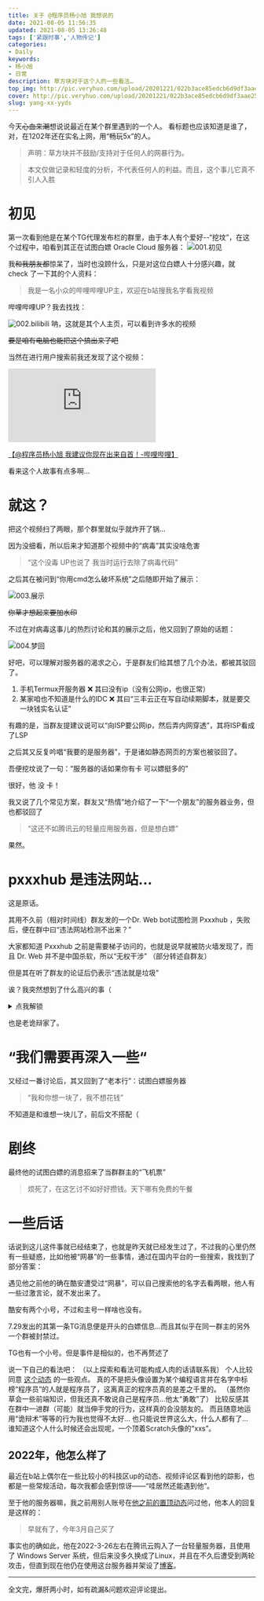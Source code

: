 ```yaml
---
title: 关于 @程序员杨小旭 我想说的
date: 2021-08-05 11:56:35
updated: 2021-08-05 13:26:48
tags: ['紧跟时事','人物传记']
categories: 
- Daily
keywords: 
- 杨小旭
- 日常
description: 草方块对于这个人的一些看法…
top_img: http://pic.veryhuo.com/upload/20201221/022b3ace85edcb6d9df3aae25d0a635e.jpg
cover: http://pic.veryhuo.com/upload/20201221/022b3ace85edcb6d9df3aae25d0a635e.jpg
slug: yang-xx-yyds
---
```

今天~~心血来潮~~想说说最近在某个群里遇到的一个人。
看标题也应该知道是谁了，对，在1202年还在实名上网，用“畅玩5x”的人。
>  声明：草方块并不鼓励/支持对于任何人的网暴行为。 

> 本文仅做记录和轻度的分析，不代表任何人的利益。而且，这个事儿它真不引人入胜
# 初见
第一次看到他是在某个TG代理发布栏的群里，由于本人有个爱好--“挖坟”，在这个过程中，咱看到其正在试图白嫖 Oracle Cloud 服务器：
![001.初见](/img/yxx-yyds/01.jpg)

我~~和我朋友都~~惊呆了，当时也没顾什么，只是对这位白嫖人十分感兴趣，就 check 了一下其的个人资料：

> 我是一名小众的哔哩哔哩UP主，欢迎在b站搜我名字看我视频

哔哩哔哩UP？我去找找：

![002.bilibili](/img/yxx-yyds/02.jpg)
呐，这就是其个人主页，可以看到许多水的视频

~~要是咱有电脑也能把这个搞出来了吧~~

当然在进行用户搜索前我还发现了这个视频：

<iframe src="https://player.bilibili.com/player.html?aid=974151824&bvid=BV1544y127Eo&cid=370366436&page=1" scrolling="no" border="0" frameborder="no" framespacing="0" allowfullscreen="true"> </iframe>

[【@程序员杨小旭 我建议你现在出来自首！-哔哩哔哩】](https://b23.tv/At7bpv)

看来这个人故事有点多啊…

# 就这？
把这个视频扫了两眼，那个群里就似乎就炸开了锅…

因为没细看，所以后来才知道那个视频中的“病毒”其实没啥危害

> “这个没毒
UP也说了
我当时运行去除了病毒代码” 


之后其在被问到“你用cmd怎么破坏系统”之后随即开始了展示：

![003.展示](/img/yxx-yyds/03.png)

~~你草才想起来要加水印~~

不过在对病毒这事儿的热烈讨论和其的展示之后，他又回到了原始的话题：

![004.梦回](/img/yxx-yyds/04.png)

好吧，可以理解对服务器的渴求之心，于是群友们给其想了几个办法，都被其驳回了。
1. 手机Termux开服务器 ❌ 其曰没有ip（没有公网ip，也很正常）
2. 某家咱也不知道是什么的IDC ❌ 其曰“三丰云正在写自动续期脚本，就是要交一块钱实名认证”

有趣的是，当群友提建议说可以“向ISP要公网ip，然后弄内网穿透”，其将ISP看成了LSP

之后其又反复吟唱“我要的是服务器”，于是诸如静态网页的方案也被驳回了。

吾便挖坟说了一句：“服务器的话如果你有卡 可以嫖挺多的”

很好，他 没 卡！

我又说了几个常见方案，群友又“热情”地介绍了一下“一个朋友”的服务器业务，但也都驳回了

> “这还不如腾讯云的轻量应用服务器，但是想白嫖”

果然。

# pxxxhub 是违法网站…
这是原话。

其用不久前（相对时间线）群友发的一个Dr. Web bot试图检测 Pxxxhub ，失败后，便在群中曰“违法网站检测不出来？”

大家都知道 Pxxxhub 之前是需要梯子访问的，也就是说早就被防火墙发现了，而且 Dr. Web 并不是中国杀软，所以“无权干涉” （部分转述自群友）

但是其在听了群友的论证后仍表示“违法就是垃圾”

诶？我突然想到了什么高兴的事（

<details markdown='1'><summary>点我解锁</summary>
Telegram 似乎也是“违法”啊…所以我是不是可以说…
</details>

也是老诡辩家了。

# “我们需要再深入一些“
又经过一番讨论后，其又回到了“老本行”：试图白嫖服务器

> “我和你想一块了，我不想花钱”

不知道是和谁想一块儿了，前后文不搭配（

# 剧终
最终他的试图白嫖的消息招来了当群群主的“飞机票”

> 烦死了，在这乞讨不如好好攒钱。天下哪有免费的午餐

# 一些后话
话说到这儿这件事就已经结束了，也就是昨天就已经发生过了，不过我的心里仍然有一些疑惑，比如他被“网暴”的一些事情，通过在国内平台的一些搜索，我找到了部分答案：

遇见他之前他的确在酷安遭受过“网暴”，可以自己搜索他的名字去看两眼，他人有一些过激言论，就不发出来了。

酷安有两个小号，不过和主号一样啥也没有。

7.29发出的其第一条TG消息便是开头的白嫖信息…而且其似乎在同一群主的另外一个群被封禁过。

TG也有一个小号。但是事件是相似的，也不再赘述了

说一下自己的看法吧：
（以上探索和看法可能构成人肉的话请联系我）
个人比较同意 [这个动态](https://www.coolapk.com/feed/28874356?shareKey=NjJkZjdhODhlYzM1NjEwYjczNzM~) 的一些观点。
真的不是把头像设置为某个编程语言并在名字中标榜“程序员”的人就是程序员了，这离真正的程序员真的是差之千里的。
（虽然你草会一些前端知识，但我还真不敢说自己是程序员…他太“勇敢”了）
比较反感其在群中一进群（可能）就当伸手党的行为，这样真的会没朋友的。
而且随意地运用“诡辩术”等等的行为我也觉得不太好…
也只能说世界这么大，什么人都有了…
谁知道这个人什么时候还会出现呢，一个顶着Scratch头像的“xxs”。

## 2022年，他怎么样了

最近在b站上偶尔在一些比较小的科技区up的动态、视频评论区看到他的踪影，也都是一些常规活动，每次我都会感到惊讶——“哇居然还能遇到他”。

至于他的服务器嘛，我之前用别人账号在[他之前的置顶动态](https://t.bilibili.com/642155717444239392)问过他，他本人的回复是这样的：

> 早就有了，今年3月自己买了

事实也的确如此，他在2022-3-26左右在腾讯云购入了一台轻量服务器，且使用了 Windows Server 系统，但后来没多久换成了Linux，并且在不久后遭受到两轮攻击，但直到现在他仍在使用这台服务器并架设了[博客](https://yxxblog.top)。

----

全文完，爆肝两小时，如有疏漏&问题欢迎评论提出。
